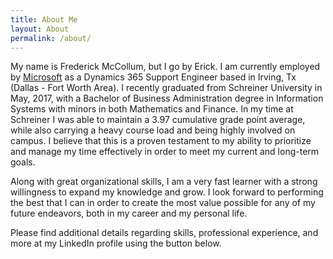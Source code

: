 ```yaml
---
title: About Me
layout: About
permalink: /about/
---
```


My name is Frederick McCollum, but I go by Erick. I am currently employed by [Microsoft](https://careers.microsoft.com/us/en/) as a Dynamics 365 Support Engineer based in Irving, Tx (Dallas - Fort Worth Area). I recently graduated from Schreiner University in May, 2017, with a Bachelor of Business Administration degree in Information Systems with minors in both Mathematics and Finance. In my time at Schreiner I was able to maintain a 3.97 cumulative grade point average, while also carrying a heavy course load and being highly involved on campus. I believe that this is a proven testament to my ability to prioritize and manage my time effectively in order to meet my current and long-term goals.

Along with great organizational skills, I am a very fast learner with a strong willingness to expand my knowledge and grow. I look forward to performing the best that I can in order to create the most value possible for any of my future endeavors, both in my career and my personal life.

Please find additional details regarding skills, professional experience, and more at my LinkedIn profile using the button below.